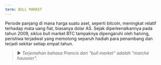 ```yaml
---
term: BULL MARKET
---
```


Periode panjang di mana harga suatu aset, seperti bitcoin, meningkat relatif terhadap mata uang fiat, biasanya dolar AS. Sejak diperkenalkannya pada tahun 2009, siklus bull market BTC tampaknya dipengaruhi oleh halving, peristiwa terjadwal yang memotong separuh hadiah para penambang dan terjadi sekitar setiap empat tahun.

> ► *Terjemahan bahasa Prancis dari "bull market" adalah "marché haussier".*